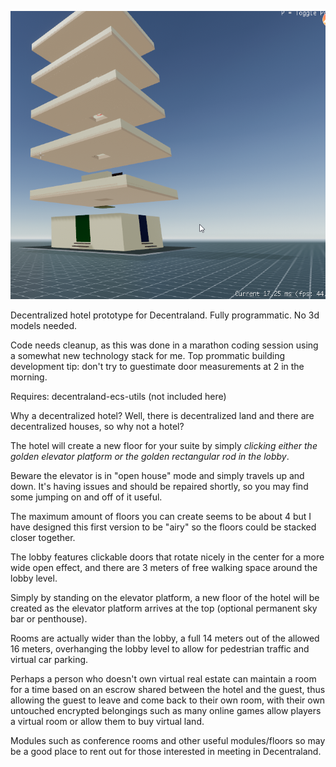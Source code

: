 
![Tipan Hoouse Pre-Alpha](media/tipanhouseoutside.png)

Decentralized hotel prototype for Decentraland. Fully programmatic.  No 3d models needed.

Code needs cleanup, as this was done in a marathon coding session using a somewhat new technology stack for me. Top prommatic building development tip:  don't try to guestimate door measurements at 2 in the morning.

Requires: decentraland-ecs-utils (not included here)

Why a decentralized hotel? Well, there is decentralized land and there are decentralized houses, so why not a hotel?

The hotel will create a new floor for your suite by simply *clicking either the golden elevator platform or the golden rectangular rod in the lobby*. 

Beware the elevator is in "open house" mode and simply travels up and down. It's having issues and should be repaired shortly, so you may find some jumping on and off of it useful.

The maximum amount of floors you can create seems to be about 4 but I have designed this first version to be "airy" so the floors could be stacked closer together.

The lobby features clickable doors that rotate nicely in the center for a more wide open effect, and there are 3 meters of free walking space around the lobby level.

Simply by standing on the elevator platform, a new floor of the hotel will be created as the elevator platform arrives at the top (optional permanent sky bar or penthouse).

Rooms are actually wider than the lobby, a full 14 meters out of the allowed 16 meters, overhanging the lobby level to allow for pedestrian traffic and virtual car parking.

Perhaps a person who doesn't own virtual real estate can maintain a room for a time based on an escrow shared between the hotel and the guest, thus allowing the guest to leave and come back to their own room, with their own untouched encrypted belongings such as many online games allow players a virtual room or allow them to buy virtual land.

Modules such as conference rooms and other useful modules/floors so may be a good place to rent out for those interested in meeting in Decentraland.
